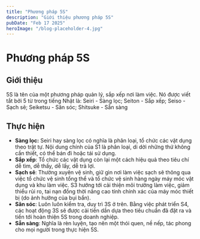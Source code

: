 ```yaml
---
title: "Phương pháp 5S"
description: "Giới thiệu phương pháp 5S"
pubDate: "Feb 17 2025"
heroImage: "/blog-placeholder-4.jpg"
---
```


# Phương pháp 5S
## Giới thiệu
5S là tên của một phương pháp quản lý, sắp xếp nơi làm việc. Nó được viết tắt bởi 5 từ trong tiếng Nhật là: Seiri - Sàng lọc; Seiton - Sắp xếp; Seiso - Sạch sẽ; Seiketsu - Săn sóc; Shitsuke - Sẵn sàng
## Thực hiện
- **Sàng lọc:** Seiri hay sàng lọc có nghĩa là phân loại, tổ chức các vật dụng theo trật tự. Nội dung chính của S1 là phân loại, di dời những thứ không cần thiết, có thể bán đi hoặc tái sử dụng.
- **Sắp xếp**: Tổ chức các vật dụng còn lại một cách hiệu quả theo tiêu chí dễ tìm, dễ thấy, dễ lấy, dễ trả lợi.
- **Sạch sẽ**: Thường xuyên vệ sinh, giữ gìn nơi làm việc sạch sẽ thông qua việc tổ chức vệ sinh tổng thể và tổ chức vệ sinh hàng ngày máy móc vật dụng và khu làm việc. S3 hướng tới cải thiện môi trường làm việc, giảm thiểu rủi ro, tai nạn đồng thời nâng cao tính chính xác của máy móc thiết bị (do ảnh hưởng của bụi bẩn).
- **Săn sóc**: Luôn luôn kiểm tra, duy trì 3S ở trên. Bằng việc phát triển S4, các hoạt động 3S sẽ được cải tiến dần dựa theo tiêu chuẩn đã đặt ra và tiến tới hoàn thiện 5S trong doanh nghiệp.
- **Sẵn sàng**: Nghĩa là rèn luyện, tạo nên một thói quen, nề nếp, tác phong cho mọi người trong thực hiện 5S.